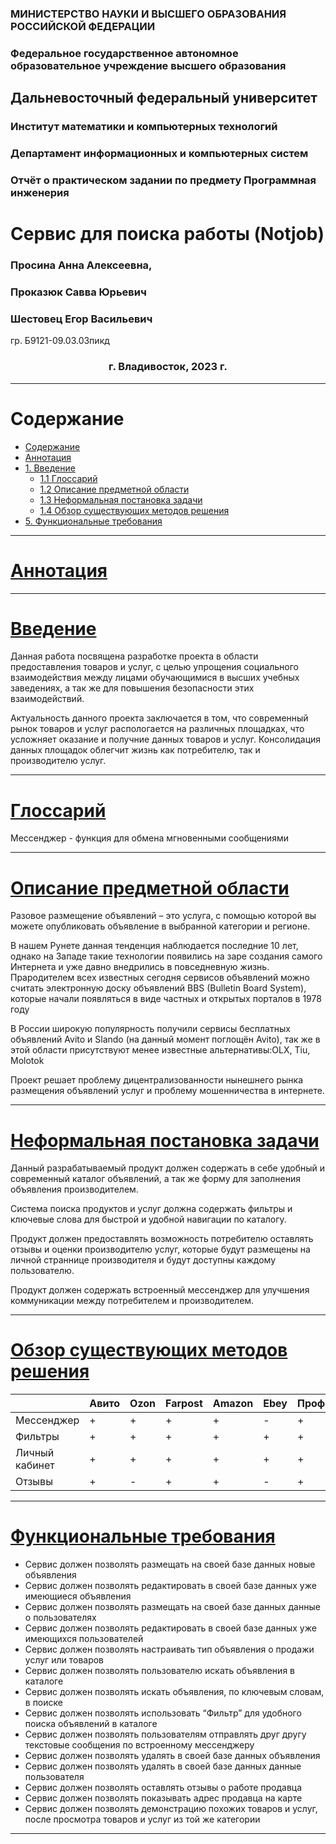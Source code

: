 ### МИНИСТЕРСТВО НАУКИ И ВЫСШЕГО ОБРАЗОВАНИЯ РОССИЙСКОЙ ФЕДЕРАЦИИ <br>
### Федеральное государственное автономное образовательное учреждение высшего образования <br>
## Дальневосточный федеральный университет <br>

### Институт математики и компьютерных технологий
### Департамент информационных и компьютерных систем
### Отчёт о практическом задании по предмету Программная инженерия

# Сервис для поиска работы (Notjob)
### Просина Анна Алексеевна,
### Проказюк Савва Юрьевич
### Шестовец Егор Васильевич

гр. Б9121-09.03.03пикд

<h3 align="center">г. Владивосток, 2023 г.  </h3>

----------------------------------------

Содержание <a id="content"></a>
===============
- [Содержание](#content)
- [Аннотация](#content)
- [1. Введение](#introduction) 
    - [1.1 Глоссарий](#glossary)
    - [1.2 Описание предметной области](#region)
    - [1.3 Неформальная постановка задачи](#FSP)
    - [1.4 Обзор существующих методов решения](#exist)
- [5. Функциональные требования](#functionality) 

----------------------------------------

[Аннотация](#content)<a id="introduction"></a>
========================================


----------------------------------------

[Введение](#content)<a id="introduction"></a>
========================================
Данная работа посвящена разработке проекта в области предоставления товаров и услуг, с целью упрощения социального взаимодействия между лицами обучающимися в высших учебных заведениях, а так же для повышения безопасности этих взаимодействий. 

Актуальность данного проекта заключается в том, что современный рынок товаров и услуг распологается на различных площадках, что усложняет оказание и получние данных товаров и услуг. Консолидация данных площадок облегчит жизнь как потребителю, так и производителю услуг.

----------------------------------------

[Глоссарий](#content)<a id="glossary"></a>
========================================
Мессенджер - функция для обмена мгновенными сообщениями


----------------------------------------

[Описание предметной области](#content)<a id="region"></a>
========================================
Разовое размещение объявлений – это услуга, с помощью которой вы можете опубликовать объявление в выбранной категории и регионе.

В нашем Рунете данная тенденция наблюдается последние 10 лет, однако на Западе такие технологии появились на заре создания самого Интернета и уже давно внедрились в повседневную жизнь. Прародителем всех известных сегодня сервисов объявлений можно считать электронную доску объявлений BBS (Bulletin Board System), которые начали появляться в виде частных и открытых порталов в 1978 году

В России широкую популярность получили сервисы бесплатных объявлений Avito и Slando (на данный момент поглощён Avito), так же в этой области присутствуют менее известные альтернативы:OLX, Tiu, Molotok

Проект решает проблему дицентрализованности нынешнего рынка размещения объявлений услуг и проблему мошенничества в интернете.

----------------------------------------


[Неформальная постановка задачи](#content)<a id="FSP"></a> 
========================================
Данный разрабатываемый продукт должен содержать в себе удобный и современный каталог объявлений, а так же форму для заполнения объявления производителем. 

Система поиска продуктов и услуг должна содержать фильтры и ключевые слова для быстрой и удобной навигации по каталогу. 

Продукт должен предоставлять возможность потребителю оставлять отзывы и оценки производителю услуг, которые будут размещены на личной страннице производителя и будут доступны каждому пользователю.

Продукт должен содержать встроенный мессенджер для улучшения коммуникации между потребителем и производителем. 


----------------------------------------

[Обзор существующих методов решения](#content)<a id="exist"></a>
========================================
|  | Авито | Ozon | Farpost | Amazon | Ebey | Профи.ru | Weblancer |
|----------|----------|----------|----------|----------|----------|----------|----------|
| Мессенджер   |+|+|+|+|-|+|-|
|  Фильтры  |+|+|+|+|+|+|+|
|  Личный кабинет  |+|+|+|+|+|+|-|
|  Отзывы  |+|-|+|+|-|+|+|


----------------------------------------

[Функциональные требования](#content)<a id="functionality"></a>
========================================
- Сервис должен позволять размещать на своей базе данных новые объявления
- Сервис должен позволять редактировать в своей базе данных уже имеющиеся объявления
- Сервис должен позволять размещать на своей базе данных данные о пользователях
- Сервис должен позволять редактировать в своей базе данных уже имеющихся пользователей
- Сервис должен позволять настраивать тип объявления о продажи услуг или товаров
- Сервис должен позволять пользователю искать объявления в каталоге
- Сервис должен позволять искать объявления, по ключевым словам, в поиске
- Сервис должен позволять использовать “Фильтр” для удобного поиска объявлений в каталоге
- Сервис должен позволять пользователям отправлять друг другу текстовые сообщения по встроенному мессенджеру
- Сервис должен позволять удалять в своей базе данных объявления
- Сервис должен позволять удалять в своей базе данных данные пользователя
- Сервис должен позволять оставлять отзывы о работе продавца
- Сервис должен позволять показывать адрес продавца на карте
- Сервис должен позволять демонстрацию похожих товаров и услуг, после просмотра товаров и услуг из той же категории


----------------------------------------
